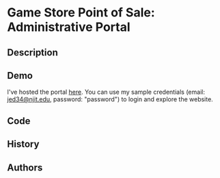 # Game Store Point of Sale: Administrative Portal
## Description

## Demo
I've hosted the portal [here](http://treksoftware.org/POS/src/). You can use my sample credentials (email: jed34@njit.edu, password: "password") to login and explore the website.

## Code

## History

## Authors
